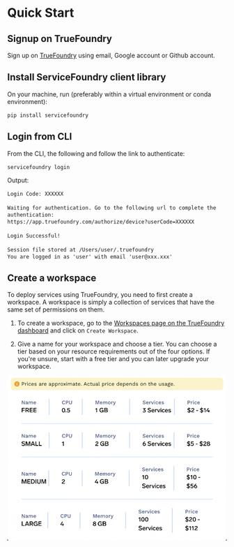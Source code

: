 # Quick Start

## Signup on TrueFoundry

Sign up on [TrueFoundry](https://app.truefoundry.com/signup) using email, Google account or Github account.

## Install ServiceFoundry client library

On your machine, run (preferably within a virtual environment or conda environment):
```
pip install servicefoundry
```

## Login from CLI

From the CLI, the following and follow the link to authenticate:

```
servicefoundry login
```

Output:
```commandline
Login Code: XXXXXX

Waiting for authentication. Go to the following url to complete the authentication:
https://app.truefoundry.com/authorize/device?userCode=XXXXXX

Login Successful!

Session file stored at /Users/user/.truefoundry
You are logged in as 'user' with email 'user@xxx.xxx'
```

## Create a workspace

To deploy services using TrueFoundry, you need to first create a workspace. A workspace is simply a collection of services that have the same set of permissions on them.

1. To create a workspace, go to the [Workspaces page on the TrueFoundry dashboard](https://app.truefoundry.com/workspace) and click on `Create Workspace`.

2. Give a name for your workspace and choose a tier. You can choose a tier based on your resource requirements out of the four options. If you're unsure, start with a free tier and you can later upgrade your workspace.

![Workspace Tiers](../../assets/workspace-tiers.png)


